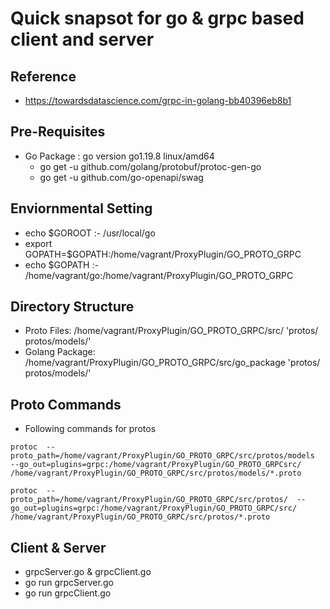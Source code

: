 # Quick snapsot for go & grpc based client and server

## Reference
* https://towardsdatascience.com/grpc-in-golang-bb40396eb8b1

## Pre-Requisites
* Go Package : go version go1.19.8 linux/amd64
  - go get -u github.com/golang/protobuf/protoc-gen-go
  - go get -u github.com/go-openapi/swag

## Enviornmental Setting
* echo $GOROOT :- /usr/local/go
* export GOPATH=$GOPATH:/home/vagrant/ProxyPlugin/GO_PROTO_GRPC
* echo $GOPATH :- /home/vagrant/go:/home/vagrant/ProxyPlugin/GO_PROTO_GRPC

## Directory Structure

* Proto Files:    /home/vagrant/ProxyPlugin/GO_PROTO_GRPC/src/           'protos/ protos/models/'
* Golang Package: /home/vagrant/ProxyPlugin/GO_PROTO_GRPC/src/go_package 'protos/  protos/models/'

## Proto Commands 

* Following commands for protos
 
```
protoc  --proto_path=/home/vagrant/ProxyPlugin/GO_PROTO_GRPC/src/protos/models  --go_out=plugins=grpc:/home/vagrant/ProxyPlugin/GO_PROTO_GRPCsrc/ /home/vagrant/ProxyPlugin/GO_PROTO_GRPC/src/protos/models/*.proto

protoc  --proto_path=/home/vagrant/ProxyPlugin/GO_PROTO_GRPC/src/protos/  --go_out=plugins=grpc:/home/vagrant/ProxyPlugin/GO_PROTO_GRPC/src/ /home/vagrant/ProxyPlugin/GO_PROTO_GRPC/src/protos/*.proto
```

## Client & Server
* grpcServer.go & grpcClient.go
* go run grpcServer.go
* go run grpcClient.go
